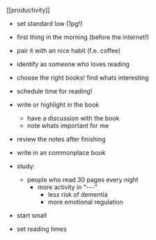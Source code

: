 [[productivity]]

- set standard low (1pg!)
- first thing in the morning (before the internet!)
- pair it with an nice habit (f.e. coffee)
- identify as someone who loves reading
- choose the right books! find whats interesting
- schedule time for reading!

- write or highlight in the book
	- have a discussion with the book
	- note whats important for me
- review the notes after finishing
- write in an commonplace book

- study:
	- people who read 30 pages every night
		- more activity in "---"
			- less risk of dementia
			- more emotional regulation
- start small
- set reading times